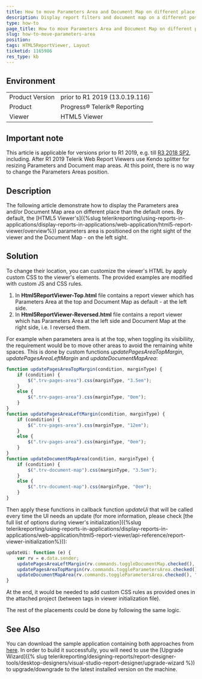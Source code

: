 ```yaml
---
title: How to move Parameters Area and Document Map on different place of the view
description: Display report filters and document map on a different position of the report viewer area
type: how-to
page_title: How to move Parameters Area and Document Map on different place of the view
slug: how-to-move-parameters-area
position: 
tags: HTML5ReportViewer, Layout
ticketid: 1165986
res_type: kb
---
```


## Environment
<table>
	<tr>
		<td>Product Version</td>
		<td>prior to R1 2019 (13.0.19.116)</td>
	</tr>
	<tr>
		<td>Product</td>
		<td>Progress® Telerik® Reporting </td>
	</tr>
	<tr>
		<td>Viewer</td>
		<td>HTML5 Viewer</td>
	</tr>
</table>


## Important note
This article is applicable for versions prior to R1 2019, e.g. till [R3 2018 SP2](https://www.telerik.com/support/whats-new/reporting/release-history/progress-telerik-reporting-r3-2018-sp2-12-2-18-1129), including. After R1 2019 Telerik Web Report Viewers use Kendo splitter for resizing Parameters and Document map areas. At this point, there is no way to change the Parameters Areas position.

## Description
The following article demonstrate how to display the Parameters area and/or Document Map area on different place than the default ones. By default, the [HTML5 Viewer's]({%slug telerikreporting/using-reports-in-applications/display-reports-in-applications/web-application/html5-report-viewer/overview%}) parameters area is positioned on the right sight of the viewer and the Document Map - on the left sight.

## Solution
To change their location, you can customize the viewer's HTML by apply custom CSS to the viewer's elements. The provided examples are modified with custom JS and CSS rules. 
1. In **Html5ReportViewer-Top.html** file contains a report viewer which has Parameters Area at the top and Document Map as default - at the left side.
2. In **Html5ReportViewer-Reversed.html** file contains a report viewer which has Parameters Area at the left side and Document Map at the right side, i.e. I reversed them.

For example when parameters area is at the top, when toggling its visibiliity, the requirement would be to move other areas to avoid the remaining white spaces. This is done by custom functions *updatePagesAreaTopMargin*, *updatePagesAreaLeftMargin* and *updateDocumentMapArea*:
``` JavaScript
function updatePagesAreaTopMargin(condition, marginType) {
	if (condition) {
		$(".trv-pages-area").css(marginType, "3.5em");
	}
	else {
		$(".trv-pages-area").css(marginType, "0em");
	}
}
function updatePagesAreaLeftMargin(condition, marginType) {
	if (condition) {
		$(".trv-pages-area").css(marginType, "12em");
	}
	else {
		$(".trv-pages-area").css(marginType, "0em");
	}
}
function updateDocumentMapArea(condition, marginType) {
	if (condition) {
		$(".trv-document-map").css(marginType, "3.5em");
	}
	else {
		$(".trv-document-map").css(marginType, "0em");
	}
}
```
Then apply these functions in callback function *updateUi* that will be called every time the UI needs an update (for more information, please check [the full list of options during viewer's initialization]({%slug telerikreporting/using-reports-in-applications/display-reports-in-applications/web-application/html5-report-viewer/api-reference/report-viewer-initialization%})):
``` JavaScript
updateUi: function (e) {
    var rv = e.data.sender;
	updatePagesAreaLeftMargin(rv.commands.toggleDocumentMap.checked(), "margin-left");
	updatePagesAreaTopMargin(rv.commands.toggleParametersArea.checked(), "margin-top");
	updateDocumentMapArea(rv.commands.toggleParametersArea.checked(), "margin-top");
}
```
At the end, it would be needed to add custom CSS rules as provided ones in the attached project (between <style></style> tags in viewer initialization file).

The rest of the placements could be done by following the same logic.

## See Also
You can download the sample application containing both approaches from [here](https://www.telerik.com/docs/default-source/knowledgebasearticleattachments/reporting/samplecustomizinghtml5viewerparamarea.zip?sfvrsn=2bd66a3_2).
In order to build it successfully, you will need to use the [Upgrade Wizard]({% slug telerikreporting/designing-reports/report-designer-tools/desktop-designers/visual-studio-report-designer/upgrade-wizard %}) to upgrade/downgrade to the latest installed version on the machine.
